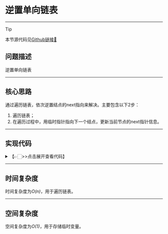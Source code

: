 # 逆置单向链表
---
> [!Tip]
> 本节源代码见[Github链接🔗](https://github.com/MaxSolider/leetcode-algorithm/blob/main/structure/src/main/java/org/example/linkedlist/exercises/ReverseList.java)

## 问题描述
逆置单向链表

---
## 核心思路
通过遍历链表，依次逆置结点的next指向来解决。主要包含以下2步：
1. 遍历链表；
2. 在遍历过程中，用临时指针指向下一个结点，更新当前节点的next指针信息。

---
## 实现代码
<details> 
	<summary>【👉🏻>>点击展开查看代码】</summary> 
	<pre>
		<code>
			/**  
			 * 逆置单向链表  
			 *  
			 * @param headNode  
			 * @return NormalListNode  
			 * @author: Max Solider  
			 * @date: 2022/10/9 14:18  
			 */
			 NormalListNode reverseList(NormalListNode headNode) {  
			    if (headNode == null || headNode.getNext() == null) {  
			        return headNode;  
			    }  
			    NormalListNode nextNode = null;  
			    NormalListNode previousNode = null;  
			    while (headNode != null) {  
			        nextNode = headNode.getNext();  
			        headNode.setNext(previousNode);  
			        previousNode = headNode;  
			        headNode = nextNode;  
			    }  
			    headNode = previousNode;  
			    return headNode;  
			}
		</code>
	</pre>
</details>

---
## 时间复杂度
时间复杂度为*O(n)*，用于遍历链表。

---
## 空间复杂度
空间复杂度为*O(1)*，用于存储临时变量。
